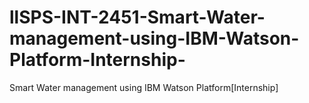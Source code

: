 # llSPS-INT-2451-Smart-Water-management-using-IBM-Watson-Platform-Internship-
Smart Water management using IBM Watson Platform[Internship]
